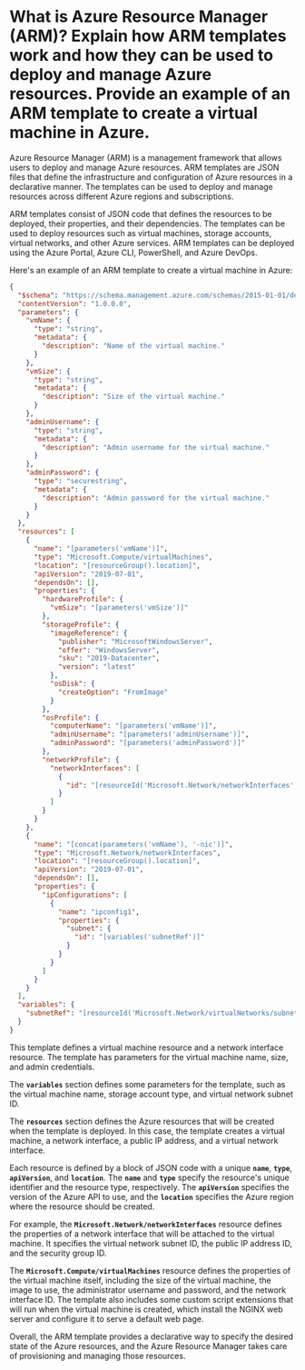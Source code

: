 # What is Azure Resource Manager (ARM)? Explain how ARM templates work and how they can be used to deploy and manage Azure resources. Provide an example of an ARM template to create a virtual machine in Azure.

Azure Resource Manager (ARM) is a management framework that allows users to deploy and manage Azure resources. ARM templates are JSON files that define the infrastructure and configuration of Azure resources in a declarative manner. The templates can be used to deploy and manage resources across different Azure regions and subscriptions.

ARM templates consist of JSON code that defines the resources to be deployed, their properties, and their dependencies. The templates can be used to deploy resources such as virtual machines, storage accounts, virtual networks, and other Azure services. ARM templates can be deployed using the Azure Portal, Azure CLI, PowerShell, and Azure DevOps.

Here's an example of an ARM template to create a virtual machine in Azure:

```json
{
  "$schema": "https://schema.management.azure.com/schemas/2015-01-01/deploymentTemplate.json#",
  "contentVersion": "1.0.0.0",
  "parameters": {
    "vmName": {
      "type": "string",
      "metadata": {
        "description": "Name of the virtual machine."
      }
    },
    "vmSize": {
      "type": "string",
      "metadata": {
        "description": "Size of the virtual machine."
      }
    },
    "adminUsername": {
      "type": "string",
      "metadata": {
        "description": "Admin username for the virtual machine."
      }
    },
    "adminPassword": {
      "type": "securestring",
      "metadata": {
        "description": "Admin password for the virtual machine."
      }
    }
  },
  "resources": [
    {
      "name": "[parameters('vmName')]",
      "type": "Microsoft.Compute/virtualMachines",
      "location": "[resourceGroup().location]",
      "apiVersion": "2019-07-01",
      "dependsOn": [],
      "properties": {
        "hardwareProfile": {
          "vmSize": "[parameters('vmSize')]"
        },
        "storageProfile": {
          "imageReference": {
            "publisher": "MicrosoftWindowsServer",
            "offer": "WindowsServer",
            "sku": "2019-Datacenter",
            "version": "latest"
          },
          "osDisk": {
            "createOption": "FromImage"
          }
        },
        "osProfile": {
          "computerName": "[parameters('vmName')]",
          "adminUsername": "[parameters('adminUsername')]",
          "adminPassword": "[parameters('adminPassword')]"
        },
        "networkProfile": {
          "networkInterfaces": [
            {
              "id": "[resourceId('Microsoft.Network/networkInterfaces', concat(parameters('vmName'), '-nic'))]"
            }
          ]
        }
      }
    },
    {
      "name": "[concat(parameters('vmName'), '-nic')]",
      "type": "Microsoft.Network/networkInterfaces",
      "location": "[resourceGroup().location]",
      "apiVersion": "2019-07-01",
      "dependsOn": [],
      "properties": {
        "ipConfigurations": [
          {
            "name": "ipconfig1",
            "properties": {
              "subnet": {
                "id": "[variables('subnetRef')]"
              }
            }
          }
        ]
      }
    }
  ],
  "variables": {
    "subnetRef": "[resourceId('Microsoft.Network/virtualNetworks/subnets', 'myVnet', 'mySubnet')]"
  }
}
```

This template defines a virtual machine resource and a network interface resource. The template has parameters for the virtual machine name, size, and admin credentials.

The **`variables`** section defines some parameters for the template, such as the virtual machine name, storage account type, and virtual network subnet ID.

The **`resources`** section defines the Azure resources that will be created when the template is deployed. In this case, the template creates a virtual machine, a network interface, a public IP address, and a virtual network interface.

Each resource is defined by a block of JSON code with a unique **`name`**, **`type`**, **`apiVersion`**, and **`location`**. The **`name`** and **`type`** specify the resource's unique identifier and the resource type, respectively. The **`apiVersion`** specifies the version of the Azure API to use, and the **`location`** specifies the Azure region where the resource should be created.

For example, the **`Microsoft.Network/networkInterfaces`** resource defines the properties of a network interface that will be attached to the virtual machine. It specifies the virtual network subnet ID, the public IP address ID, and the security group ID.

The **`Microsoft.Compute/virtualMachines`** resource defines the properties of the virtual machine itself, including the size of the virtual machine, the image to use, the administrator username and password, and the network interface ID. The template also includes some custom script extensions that will run when the virtual machine is created, which install the NGINX web server and configure it to serve a default web page.

Overall, the ARM template provides a declarative way to specify the desired state of the Azure resources, and the Azure Resource Manager takes care of provisioning and managing those resources.